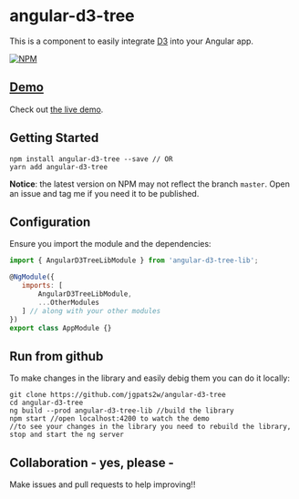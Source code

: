 # angular-d3-tree

This is a component to easily integrate [D3](https://d3js.org/) into your Angular app.

[![NPM](https://nodei.co/npm/angular-d3-tree.png?downloads=true&stars=true)](https://nodei.co/npm/angular-d3-tree/)

## [Demo](https://angular-d3-tree.stackblitz.io)

Check out [the live demo](https://angular-d3-tree.stackblitz.io).


## Getting Started

    npm install angular-d3-tree --save // OR
    yarn add angular-d3-tree

**Notice**: the latest version on NPM may not reflect the branch `master`. Open an issue and tag me if you need it to be published.


## Configuration

Ensure you import the module and the dependencies:

```javascript
import { AngularD3TreeLibModule } from 'angular-d3-tree-lib';

@NgModule({
   imports: [
       AngularD3TreeLibModule,
       ...OtherModules
   ] // along with your other modules
})
export class AppModule {}
```

## Run from github

To make changes in the library and easily debig them you can do it locally:

```
git clone https://github.com/jgpats2w/angular-d3-tree
cd angular-d3-tree
ng build --prod angular-d3-tree-lib //build the library
npm start //open localhost:4200 to watch the demo
//to see your changes in the library you need to rebuild the library, stop and start the ng server
```
## Collaboration - yes, please -

Make issues and pull requests to help improving!!
